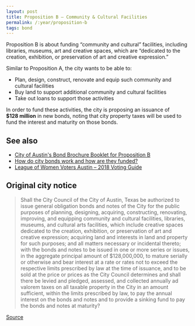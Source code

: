 ```yaml
---
layout: post
title: Proposition B – Community & Cultural Facilities
permalink: /:year/proposition-b
tags: bond
---
```


Proposition B is about funding “community and cultural” facilities, including
libraries, museums, art and creative spaces, which are “dedicated to the
creation, exhibition, or preservation of art and creative expression.”

Similar to Proposition A, the city wants to be able to:

* Plan, design, construct, renovate and equip such community and cultural
  facilities
* Buy land to support additional community and cultural facilities
* Take out loans to support those activities

<p>In order to fund these activities, the city is proposing an issuance of
<nobr><strong>$128 million</strong></nobr> in new bonds, noting that city
property taxes will be used to fund the interest and maturity on those
bonds.</p>

<!-- ## What do “community and cultural facilities” include in Austin?

TBD

## What do “art creative spaces” include?

TBD

## How much have we spent in the past in this category and on what types of
#projects?

TBD

## How many Austin city employees rely exclusively on this funding? Outside
#contractors?

TBD

## Evaluation

TBD -->

## See also

* [City of Austin's Bond Brochure Booklet for Proposition B](http://www.austintexas.gov/sites/default/files/files/Finance/CFO/2018-Bond/Prop_B_Libraries__Museums___Cultural_Centers.pdf)
* [How do city bonds work and how are they funded?](/learn/municipal-bonds/)
* [League of Women Voters Austin – 2018 Voting Guide](https://lwvaustin.org/voter-guide/)

## Original city notice

> Shall the City Council of the City of Austin, Texas be authorized to issue
> general obligation bonds and notes of the City for the public purposes of
> planning, designing, acquiring, constructing, renovating, improving, and
> equipping community and cultural facilities, libraries, museums, and cultural
> arts facilities, which include creative spaces dedicated to the creation,
> exhibition, or preservation of art and creative expression; acquiring land and
> interests in land and property for such purposes; and all matters necessary or
> incidental thereto; with the bonds and notes to be issued in one or more
> series or issues, in the aggregate principal amount of $128,000,000, to mature
> serially or otherwise and bear interest at a rate or rates not to exceed the
> respective limits prescribed by law at the time of issuance, and to be sold at
> the price or prices as the City Council determines and shall there be levied
> and pledged, assessed, and collected annually ad valorem taxes on all taxable
> property in the City in an amount sufficient, within the limits prescribed by
> law, to pay the annual interest on the bonds and notes and to provide a
> sinking fund to pay the bonds and notes at maturity?

<p class="source"><a href="https://www.austintexas.gov/edims/document.cfm?id=307013">Source</a></p>
